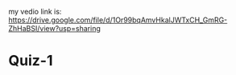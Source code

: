 my vedio link is:
https://drive.google.com/file/d/1Or99bqAmvHkalJWTxCH_GmRG-ZhHaBSI/view?usp=sharing
# Quiz-1
